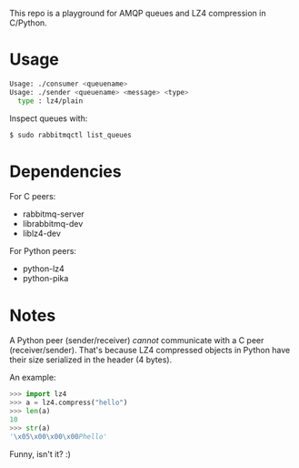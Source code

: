 This repo is a playground for AMQP queues and LZ4 compression in C/Python.

# Usage
```bash
Usage: ./consumer <queuename>
Usage: ./sender <queuename> <message> <type>
  type : lz4/plain
```
Inspect queues with:
```bash
$ sudo rabbitmqctl list_queues
```
# Dependencies

For C peers:
* rabbitmq-server
* librabbitmq-dev
* liblz4-dev

For Python peers:
* python-lz4
* python-pika

# Notes

A Python peer (sender/receiver) _cannot_ communicate with a C peer
(receiver/sender). That's because LZ4 compressed objects in Python have their
size serialized in the header (4 bytes).

An example:
```python
>>> import lz4
>>> a = lz4.compress("hello")
>>> len(a)
10
>>> str(a)
'\x05\x00\x00\x00Phello'
```
Funny, isn't it? :)
